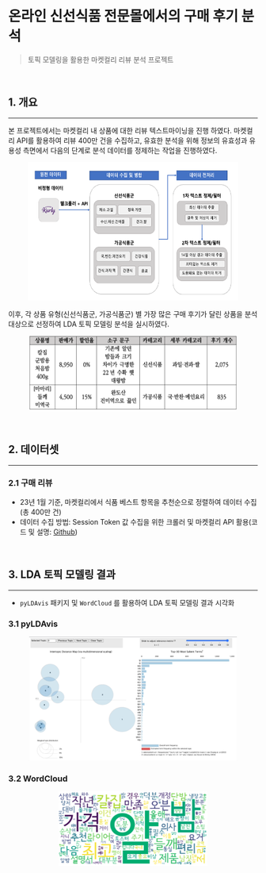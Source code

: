 # 온라인 신선식품 전문몰에서의 구매 후기 분석

> 토픽 모델링을 활용한 마켓컬리 리뷰 분석 프로젝트

<br>

## 1. 개요
---

본 프로젝트에서는 마켓컬리 내 상품에 대한 리뷰 텍스트마이닝을 진행 하였다. 마켓컬리 API를 활용하여 리뷰 400만 건을 수집하고, 유효한 분석을 위해 정보의 유효성과 유용성 측면에서 다음의 단계로 분석 데이터를 정제하는 작업을 진행하였다. 


<p align="center">
    <img src="images/preprocessing.png">
</p>

이후, 각 상품 유형(신선식품군, 가공식품군) 별 가장 많은 구매 후기가 달린 상품을 분석 대상으로 선정하여 LDA 토픽 모델링 분석을 실시하였다.

<p align="center">
    <img src="images/freshfood.png" width="420" height="150">
</p>

<br>

## 2. 데이터셋
---
### 2.1 구매 리뷰
- 23년 1월 기준, 마켓컬리에서 식품 베스트 항목을 추천순으로 정렬하여 데이터 수집(총 400만 건)
- 데이터 수집 방법: Session Token 값 수집을 위한 크롤러 및 마켓컬리 API 활용(코드 및 설명: [Github](https://github.com/whdvlf94/kurly-crawling/blob/main/kurly_rest_api.py))

<br>

## 3. LDA 토픽 모델링 결과
---
- `pyLDAvis` 패키지 및 `WordCloud` 를 활용하여 LDA 토픽 모델링 결과 시각화


### 3.1 pyLDAvis

<p align="center">
    <img src="images/pyLDAvis.gif" width="420" height="250">
</p>

### 3.2 WordCloud

<p align="center">
    <img src="images/WordCloud.png" width="300" height="150">
</p>
